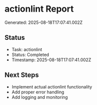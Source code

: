 # actionlint Report

Generated: 2025-08-18T17:07:41.002Z

## Status
- Task: actionlint
- Status: Completed
- Timestamp: 2025-08-18T17:07:41.002Z

## Next Steps
- Implement actual actionlint functionality
- Add proper error handling
- Add logging and monitoring
